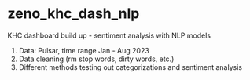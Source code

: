 # zeno_khc_dash_nlp
KHC dashboard build up - sentiment analysis with NLP models
1. Data: Pulsar, time range Jan - Aug 2023
2. Data cleaning (rm stop words, dirty words, etc.)
3. Different methods testing out categorizations and sentiment analysis
